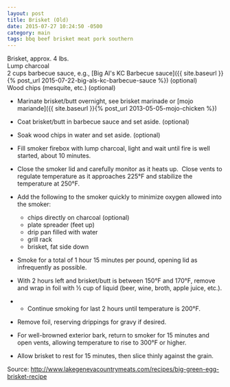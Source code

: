 ```yaml
---
layout: post
title: Brisket (Old)
date: 2015-07-27 10:24:50 -0500
category: main
tags: bbq beef brisket meat pork southern
---
```

Brisket, approx. 4 lbs.  
Lump charcoal  
2 cups barbecue sauce, e.g., [Big Al's KC Barbecue sauce]({{ site.baseurl }}{% post_url 2015-07-22-big-als-kc-barbecue-sauce %}) (optional)  
Wood chips (mesquite, etc.) (optional)  

* Marinate brisket/butt overnight, see brisket marinade or [mojo mariande]({{ site.baseurl }}{% post_url 2013-05-05-mojo-chicken %})
* Coat brisket/butt in barbecue sauce and set aside. (optional)
* Soak wood chips in water and set aside. (optional)
* Fill smoker firebox with lump charcoal, light and wait until fire is well started, about 10 minutes.
* Close the smoker lid and carefully monitor as it heats up.  Close vents to regulate temperature as it approaches 225°F and stabilize the temperature at 250°F.
* Add the following to the smoker quickly to minimize oxygen allowed into the smoker:  
  * chips directly on charcoal (optional)
  * plate spreader (feet up)
  * drip pan filled with water
  * grill rack
  * brisket, fat side down

* Smoke for a total of 1 hour 15 minutes per pound, opening lid as infrequently as possible.
* With 2 hours left and brisket/butt is between 150°F and 170°F, remove and wrap in foil with ½ cup of liquid (beer, wine, broth, apple juice, etc.).
* * Continue smoking for last 2 hours until temperature is 200°F.
* Remove foil, reserving drippings for gravy if desired.
* For well-browned exterior bark, return to smoker for 15 minutes and open vents, allowing temperature to rise to 300°F or higher.
* Allow brisket to rest for 15 minutes, then slice thinly against the grain.

Source: <http://www.lakegenevacountrymeats.com/recipes/big-green-egg-brisket-recipe>
